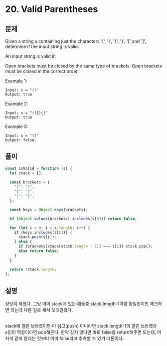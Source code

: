 # 20. Valid Parentheses

## 문제

Given a string s containing just the characters '(', ')', '{', '}', '[' and ']', determine if the input string is valid.

An input string is valid if:

Open brackets must be closed by the same type of brackets.
Open brackets must be closed in the correct order.

Example 1:

```
Input: s = "()"
Output: true
```

Example 2:

```
Input: s = "()[]{}"
Output: true
```

Example 3:

```
Input: s = "(]"
Output: false
```

## 풀이

```javascript
const isValid = function (s) {
  let stack = [];

  const brackets = {
    "(": ")",
    "{": "}",
    "[": "]",
  };

  const keys = Object.keys(brackets);

  if (Object.values(brackets).includes(s[0])) return false;

  for (let i = 0; i < s.length; i++) {
    if (keys.includes(s[i])) {
      stack.push(s[i]);
    } else {
      if (brackets[stack[stack.length - 1]] === s[i]) stack.pop();
      else return false;
    }
  }

  return !stack.length;
};
```

## 설명

상당히 헤맸다. 그냥 이미 stack에 있는 애들중 stack.length-1이랑 동일한지만 체크하면 되는데 다른 길로 새서 오래걸렸다.

<br>
stack에 열린 브라켓이면 다 담고(push) 아니라면 stack.length-1의 열린 브라켓과 s[i]이 짝꿍이라면 pop해준다.  
만약 같지 않다면 바로 false를 return해주면 되는데, 어차피 같지 않다는 것부터 이미 false라고 추측할 수 있기 때문이다.
